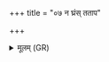+++
title = "०७ न घ्रंस् तताप"

+++
<details><summary>मूलम् (GR)</summary>

+++(PSK 20.3.7)+++न घ्रंस् तताप न हिमो जघान  
प्र सर्सृते पृथिवी जीरदानुः ।  
आपश् चिद् अस्मै सदम् इत् क्षरन्ति  
यत्र सोमः सदम् इत् तत्र भद्रम् ॥
</details>